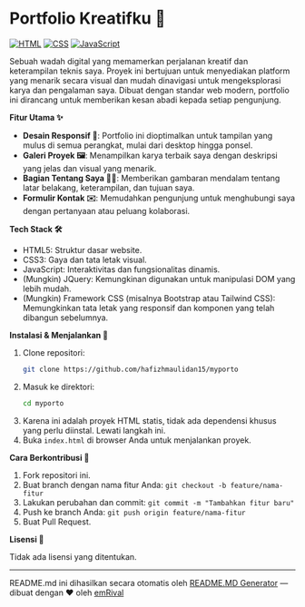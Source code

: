 # Portfolio Kreatifku 🎨

[![HTML](https://img.shields.io/badge/HTML-5-E34F26?style=flat-square&logo=html5&logoColor=white&style=for-the-badge)](https://www.w3.org/html/)  [![CSS](https://img.shields.io/badge/CSS-3-1572B6?style=flat-square&logo=css3&logoColor=white&style=for-the-badge)](https://www.w3.org/Style/CSS/)  [![JavaScript](https://img.shields.io/badge/JavaScript-ES6-F7DF1E?style=flat-square&logo=javascript&logoColor=black&style=for-the-badge)](https://www.javascript.com/)

Sebuah wadah digital yang memamerkan perjalanan kreatif dan keterampilan teknis saya. Proyek ini bertujuan untuk menyediakan platform yang menarik secara visual dan mudah dinavigasi untuk mengeksplorasi karya dan pengalaman saya. Dibuat dengan standar web modern, portfolio ini dirancang untuk memberikan kesan abadi kepada setiap pengunjung.

**Fitur Utama ✨**

*   **Desain Responsif 📱**: Portfolio ini dioptimalkan untuk tampilan yang mulus di semua perangkat, mulai dari desktop hingga ponsel.
*   **Galeri Proyek 🖼️**: Menampilkan karya terbaik saya dengan deskripsi yang jelas dan visual yang menarik.
*   **Bagian Tentang Saya 🙋‍♂️**: Memberikan gambaran mendalam tentang latar belakang, keterampilan, dan tujuan saya.
*   **Formulir Kontak ✉️**: Memudahkan pengunjung untuk menghubungi saya dengan pertanyaan atau peluang kolaborasi.

**Tech Stack 🛠️**

*   HTML5: Struktur dasar website.
*   CSS3: Gaya dan tata letak visual.
*   JavaScript: Interaktivitas dan fungsionalitas dinamis.
*   (Mungkin) JQuery: Kemungkinan digunakan untuk manipulasi DOM yang lebih mudah.
*   (Mungkin) Framework CSS (misalnya Bootstrap atau Tailwind CSS): Memungkinkan tata letak yang responsif dan komponen yang telah dibangun sebelumnya.

**Instalasi & Menjalankan 🚀**

1. Clone repositori:
   ```bash
   git clone https://github.com/hafizhmaulidan15/myporto
   ```
2. Masuk ke direktori:
   ```bash
   cd myporto
   ```
3. Karena ini adalah proyek HTML statis, tidak ada dependensi khusus yang perlu diinstal. Lewati langkah ini.
4. Buka `index.html` di browser Anda untuk menjalankan proyek.

**Cara Berkontribusi 🤝**

1. Fork repositori ini.
2. Buat branch dengan nama fitur Anda: `git checkout -b feature/nama-fitur`
3. Lakukan perubahan dan commit: `git commit -m "Tambahkan fitur baru"`
4. Push ke branch Anda: `git push origin feature/nama-fitur`
5. Buat Pull Request.

**Lisensi 📄**

Tidak ada lisensi yang ditentukan.


---
README.md ini dihasilkan secara otomatis oleh [README.MD Generator](https://github.com/emRival) — dibuat dengan ❤️ oleh [emRival](https://github.com/emRival)
